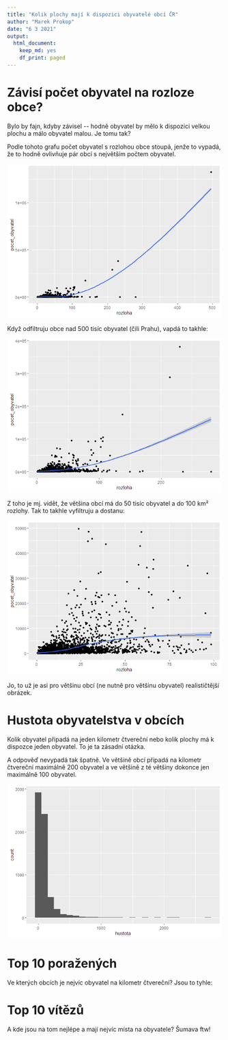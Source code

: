 ```yaml
---
title: "Kolik plochy mají k dispozici obyvatelé obcí ČR"
author: "Marek Prokop"
date: "6 3 2021"
output: 
  html_document: 
    keep_md: yes
    df_print: paged
---
```




# Závisí počet obyvatel na rozloze obce?

Bylo by fajn, kdyby závisel -- hodně obyvatel by mělo k dispozici velkou plochu a málo obyvatel malou. Je tomu tak?

Podle tohoto grafu počet obyvatel s rozlohou obce stoupá, jenže to vypadá, že to hodně ovlivňuje pár obcí s největším počtem obyvatel.

![](report_files/figure-html/unnamed-chunk-1-1.png)<!-- -->

Když odfiltruju obce nad 500 tisíc obyvatel (čili Prahu), vapdá to takhle:

![](report_files/figure-html/unnamed-chunk-2-1.png)<!-- -->

Z toho je mj. vidět, že většina obcí má do 50 tisíc obyvatel a do 100 km² rozlohy. Tak to takhle vyfiltruju a dostanu:

![](report_files/figure-html/unnamed-chunk-3-1.png)<!-- -->

Jo, to už je asi pro většinu obcí (ne nutně pro většinu obyvatel) realističtější obrázek.

# Hustota obyvatelstva v obcích

Kolik obyvatel připadá na jeden kilometr čtvereční nebo kolik plochy má k dispozce jeden obyvatel. To je ta zásadní otázka.

A odpověď nevypadá tak špatně. Ve většině obcí připadá na kilometr čtvereční maximálně 200 obyvatel a ve většině z té většiny dokonce jen maximálně 100 obyvatel.

![](report_files/figure-html/unnamed-chunk-4-1.png)<!-- -->

# Top 10 poražených

Ve kterých obcích je nejvíc obyvatel na kilometr čtvereční? Jsou to tyhle:

<div data-pagedtable="false">
  <script data-pagedtable-source type="application/json">
{"columns":[{"label":["nazev_obce"],"name":[1],"type":["chr"],"align":["left"]},{"label":["pocet_obyvatel"],"name":[2],"type":["dbl"],"align":["right"]},{"label":["rozloha"],"name":[3],"type":["dbl"],"align":["right"]},{"label":["hustota"],"name":[4],"type":["dbl"],"align":["right"]}],"data":[{"1":"Praha","2":"1324277","3":"496.255783","4":"2668.537"},{"1":"Havířov","2":"71200","3":"32.073004","4":"2219.936"},{"1":"Zastávka","2":"2573","3":"1.194105","4":"2154.752"},{"1":"Teplice","2":"49731","3":"23.782526","4":"2091.073"},{"1":"Kladno","2":"69337","3":"36.971055","4":"1875.440"},{"1":"Dobrá Voda u Českých Budějovic","2":"2662","3":"1.548119","4":"1719.506"},{"1":"České Budějovice","2":"94463","3":"55.723313","4":"1695.215"},{"1":"Chomutov","2":"48635","3":"29.261253","4":"1662.096"},{"1":"Brno","2":"381346","3":"230.229581","4":"1656.373"},{"1":"Mladá Boleslav","2":"44740","3":"28.912824","4":"1547.410"}],"options":{"columns":{"min":{},"max":[10]},"rows":{"min":[10],"max":[10]},"pages":{}}}
  </script>
</div>

# Top 10 vítězů

A kde jsou na tom nejlépe a mají nejvíc místa na obyvatele? Šumava ftw!

<div data-pagedtable="false">
  <script data-pagedtable-source type="application/json">
{"columns":[{"label":["nazev_obce"],"name":[1],"type":["chr"],"align":["left"]},{"label":["pocet_obyvatel"],"name":[2],"type":["dbl"],"align":["right"]},{"label":["rozloha"],"name":[3],"type":["dbl"],"align":["right"]},{"label":["hustota"],"name":[4],"type":["dbl"],"align":["right"]}],"data":[{"1":"Modrava","2":"78","3":"81.62060","4":"0.9556411"},{"1":"Prášily","2":"154","3":"112.31811","4":"1.3711057"},{"1":"Stožec","2":"205","3":"104.69638","4":"1.9580429"},{"1":"Horská Kvilda","2":"60","3":"29.85166","4":"2.0099383"},{"1":"Kryštofovy Hamry","2":"150","3":"68.44834","4":"2.1914338"},{"1":"Přebuz","2":"73","3":"29.76907","4":"2.4522095"},{"1":"Přední Výtoň","2":"219","3":"77.81487","4":"2.8143722"},{"1":"Pohorská Ves","2":"239","3":"81.26135","4":"2.9411275"},{"1":"Český Jiřetín","2":"99","3":"33.64247","4":"2.9427090"},{"1":"Kvilda","2":"139","3":"45.20961","4":"3.0745675"}],"options":{"columns":{"min":{},"max":[10]},"rows":{"min":[10],"max":[10]},"pages":{}}}
  </script>
</div>

